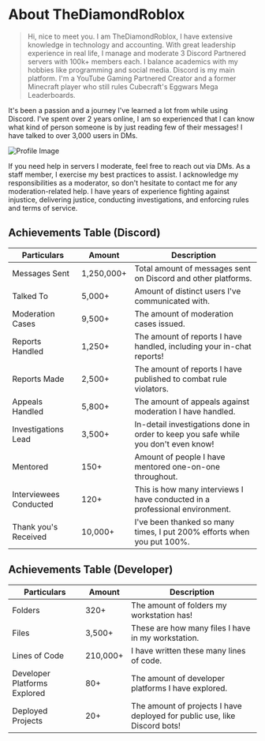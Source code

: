 # About TheDiamondRoblox

> Hi, nice to meet you. I am TheDiamondRoblox, I have extensive knowledge in technology and accounting. With great leadership experience in real life, I manage and moderate 3 Discord Partnered servers with 100k+ members each. I balance academics with my hobbies like programming and social media. Discord is my main platform. I'm a YouTube Gaming Partnered Creator and a former Minecraft player who still rules Cubecraft's Eggwars Mega Leaderboards.

It's been a passion and a journey I've learned a lot from while using Discord. I've spent over 2 years online, I am so experienced that I can know what kind of person someone is by just reading few of their messages! I have talked to over 3,000 users in DMs.

![Profile Image](https://gyazo.com/e2e980218145d7018fbe7022b83465d3.png)

If you need help in servers I moderate, feel free to reach out via DMs. As a staff member, I exercise my best practices to assist. I acknowledge my responsibilities as a moderator, so don't hesitate to contact me for any moderation-related help. I have years of experience fighting against injustice, delivering justice, conducting investigations, and enforcing rules and terms of service.

## Achievements Table (Discord)

| Particulars             | Amount    | Description                                               |
| ----------------------- | --------- | --------------------------------------------------------- |
| Messages Sent           | 1,250,000+ | Total amount of messages sent on Discord and other platforms.|
| Talked To               | 5,000+    | Amount of distinct users I've communicated with.           |
| Moderation Cases        | 9,500+    | The amount of moderation cases issued.                     |
| Reports Handled         | 1,250+    | The amount of reports I have handled, including your in-chat reports!|
| Reports Made            | 2,500+    | The amount of reports I have published to combat rule violators.|
| Appeals Handled         | 5,800+    | The amount of appeals against moderation I have handled.   |
| Investigations Lead     | 3,500+    | In-detail investigations done in order to keep you safe while you don't even know!|
| Mentored            | 150+    | Amount of people I have mentored one-on-one throughout.|
| Interviewees Conducted | 120+      | This is how many interviews I have conducted in a professional environment.|
| Thank you's Received    | 10,000+   | I've been thanked so many times, I put 200% efforts when you put 100%.|

## Achievements Table (Developer)

| Particulars                  | Amount    | Description                                                        |
| ---------------------------- | --------- | ------------------------------------------------------------------ |
| Folders                      | 320+      | The amount of folders my workstation has!                           |
| Files                        | 3,500+    | These are how many files I have in my workstation.                  |
| Lines of Code                | 210,000+  | I have written these many lines of code.                           |
| Developer Platforms Explored | 80+       | The amount of developer platforms I have explored.                 |
| Deployed Projects            | 20+       | The amount of projects I have deployed for public use, like Discord bots!|


